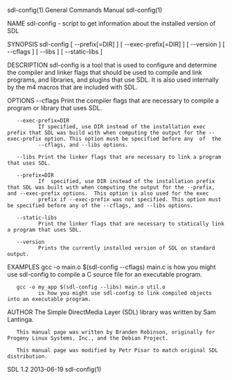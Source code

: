 sdl-config(1)                                                                              General Commands Manual                                                                              sdl-config(1)



NAME
       sdl-config - script to get information about the installed version of SDL

SYNOPSIS
       sdl-config [ --prefix[=DIR] ] [ --exec-prefix[=DIR] ] [ --version ] [ --cflags ] [ --libs ] [ --static-libs ]

DESCRIPTION
       sdl-config is a tool that is used to configure and determine the compiler and linker flags that should be used to compile and link programs, and libraries, and plugins that use SDL.  It is also used
       internally by the m4 macros that are included with SDL.

OPTIONS
       --cflags
              Print the compiler flags that are necessary to compile a program or library that uses SDL.

       --exec-prefix=DIR
              If specified, use DIR instead of the installation exec prefix that SDL was build with when computing the output for the --exec-prefix option. This option must be specified before any  of  the
              --cflags, and --libs options.

       --libs Print the linker flags that are necessary to link a program that uses SDL.

       --prefix=DIR
              If  specified, use DIR instead of the installation prefix that SDL was built with when computing the output for the --prefix, and --exec-prefix options.  This option is also used for the exec
              prefix if --exec-prefix was not specified. This option must be specified before any of the --cflags, and --libs options.

       --static-libs
              Print the linker flags that are necessary to statically link a program that uses SDL.

       --version
              Prints the currently installed version of SDL on standard output.

EXAMPLES
       gcc -o main.o $(sdl-config --cflags) main.c
              is how you might use sdl-config to compile a C source file for an executable program.

       gcc -o my_app $(sdl-config --libs) main.o util.o
              is how you might use sdl-config to link compiled objects into an executable program.

AUTHOR
       The Simple DirectMedia Layer (SDL) library was written by Sam Lantinga.

       This manual page was written by Branden Robinson, originally for Progeny Linux Systems, Inc., and the Debian Project.

       This manual page was modified by Petr Pisar to match original SDL distribution.



SDL 1.2                                                                                           2013-06-19                                                                                    sdl-config(1)
